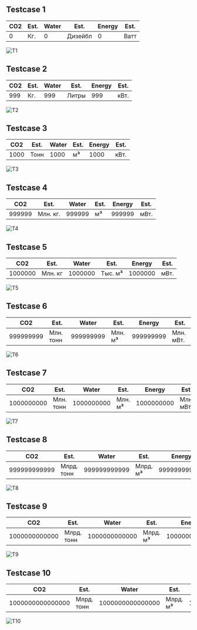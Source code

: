## Testcase 1
|CO2|Est.|Water|Est.|Energy|Est.|
|--|--|--|--|--|--|
|0|Кг.|0|Дизейбл|0|Ватт|
![T1](https://github.com/k4dms/avitoqa/blob/main/second/output/testcase1.png)
## Testcase 2
|CO2|Est.|Water|Est.|Energy|Est.|
|--|--|--|--|--|--|
|999|Кг.|999|Литры|999|кВт.|
![T2](https://github.com/k4dms/avitoqa/blob/main/second/output/testcase2.png)
## Testcase 3
|CO2|Est.|Water|Est.|Energy|Est.|
|--|--|--|--|--|--|
|1000|Тонн|1000|м**³**|1000|кВт.|
![T3](https://github.com/k4dms/avitoqa/blob/main/second/output/testcase3.png)
## Testcase 4
|CO2|Est.|Water|Est.|Energy|Est.|
|--|--|--|--|--|--|
|999999|Млн. кг.|999999|м**³**|999999|мВт.|
![T4](https://github.com/k4dms/avitoqa/blob/main/second/output/testcase4.png)
## Testcase 5
|CO2|Est.|Water|Est.|Energy|Est.|
|--|--|--|--|--|--|
|1000000|Млн. кг|1000000|Тыс. м**³**|1000000|мВт.|
![T5](https://github.com/k4dms/avitoqa/blob/main/second/output/testcase5.png)
## Testcase 6
|CO2|Est.|Water|Est.|Energy|Est.|
|--|--|--|--|--|--|
|999999999|Млн. тонн|999999999|Млн. м**³**|999999999|Млн. мВт.|
![T6](https://github.com/k4dms/avitoqa/blob/main/second/output/testcase6.png)
## Testcase 7
|CO2|Est.|Water|Est.|Energy|Est.|
|--|--|--|--|--|--|
|1000000000|Млн. тонн|1000000000|Млн. м**³**|1000000000|Млн. мВт.|
![T7](https://github.com/k4dms/avitoqa/blob/main/second/output/testcase7.png)
## Testcase 8
|CO2|Est.|Water|Est.|Energy|Est.|
|--|--|--|--|--|--|
|999999999999|Млрд. тонн|999999999999|Млрд. м**³**|999999999999|Млрд. мВт.|
![T8](https://github.com/k4dms/avitoqa/blob/main/second/output/testcase8.png)
## Testcase 9
|CO2|Est.|Water|Est.|Energy|Est.|
|--|--|--|--|--|--|
|1000000000000|Млрд. тонн|1000000000000|Млрд. м**³**|1000000000000|Млрд мВт.|
![T9](https://github.com/k4dms/avitoqa/blob/main/second/output/testcase9.png)
## Testcase 10
|CO2|Est.|Water|Est.|Energy|Est.|
|--|--|--|--|--|--|
|1000000000000000|Млрд. тонн|1000000000000000|Млрд. м**³**|1000000000000000|Млрд мВт.|
![T10](https://github.com/k4dms/avitoqa/blob/main/second/output/testcase10.png)
